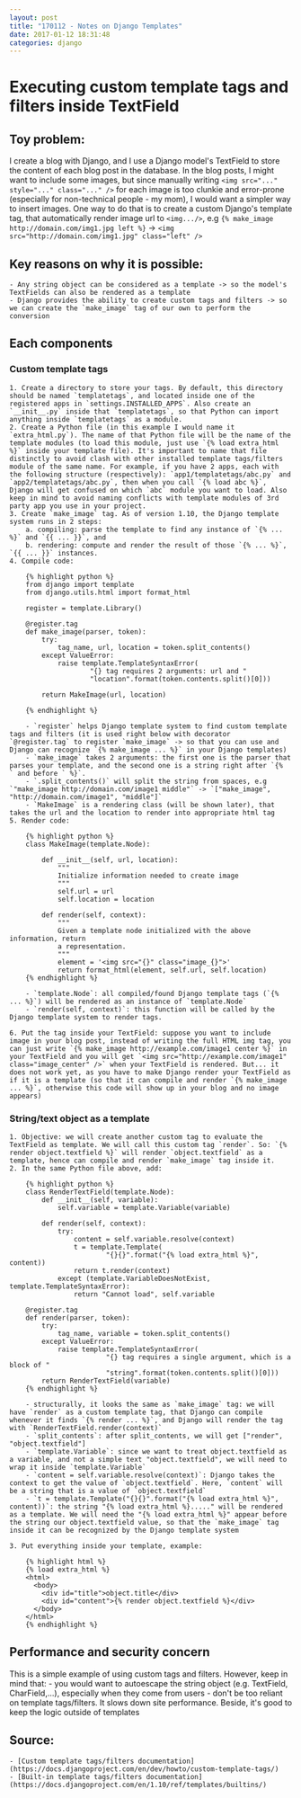 ```yaml
---
layout: post
title: "170112 - Notes on Django Templates"
date: 2017-01-12 18:31:48
categories: django
---
```


# Executing custom template tags and filters inside TextField 

## Toy problem:

I create a blog with Django, and I use a Django model's TextField to store the content of each blog post in the database. In the blog posts, I might want to include some images, but since manually writing `<img src="..." style="..." class="..." />` for each image is too clunkie and error-prone (especially for non-technical people - my mom), I would want a simpler way to insert images. One way to do that is to create a custom Django's template tag, that automatically render image url to `<img.../>`, e.g `{% make_image http://domain.com/img1.jpg left %}` -> `<img src="http://domain.com/img1.jpg" class="left" />`

## Key reasons on why it is possible:
    
    - Any string object can be considered as a template -> so the model's TextFields can also be rendered as a template
    - Django provides the ability to create custom tags and filters -> so we can create the `make_image` tag of our own to perform the conversion

## Each components

### Custom template tags

    1. Create a directory to store your tags. By default, this directory should be named `templatetags`, and located inside one of the registered apps in `settings.INSTALLED_APPS`. Also create an `__init__.py` inside that `templatetags`, so that Python can import anything inside `templatetags` as a module.
    2. Create a Python file (in this example I would name it `extra_html.py`). The name of that Python file will be the name of the template modules (to load this module, just use `{% load extra_html %}` inside your template file). It's important to name that file distinctly to avoid clash with other installed template tags/filters module of the same name. For example, if you have 2 apps, each with the following structure (respectively): `app1/templatetags/abc.py` and `app2/templatetags/abc.py`, then when you call `{% load abc %}`, Django will get confused on which `abc` module you want to load. Also keep in mind to avoid naming conflicts with template modules of 3rd party app you use in your project.
    3. Create `make_image` tag. As of version 1.10, the Django template system runs in 2 steps:
        a. compiling: parse the template to find any instance of `{% ... %}` and `{{ ... }}`, and
        b. rendering: compute and render the result of those `{% ... %}`, `{{ ... }}` instances.
    4. Compile code:

        {% highlight python %}
        from django import template
        from django.utils.html import format_html

        register = template.Library()

        @register.tag 
        def make_image(parser, token):
            try:
                tag_name, url, location = token.split_contents()
            except ValueError:
                raise template.TemplateSyntaxError(
                        "{} tag requires 2 arguments: url and "
                        "location".format(token.contents.split()[0]))

            return MakeImage(url, location)

        {% endhighlight %}

        - `register` helps Django template system to find custom template tags and filters (it is used right below with decorator `@register.tag` to register `make_image` -> so that you can use and Django can recognize `{% make_image ... %}` in your Django templates)
        - `make_image` takes 2 arguments: the first one is the parser that parses your template, and the second one is a string right after `{%  ` and before ` %}`.
        - `.split_contents()` will split the string from spaces, e.g `"make_image http://domain.com/image1 middle"` -> `["make_image", "http://domain.com/image1", "middle"]`
        - `MakeImage` is a rendering class (will be shown later), that takes the url and the location to render into appropriate html tag
    5. Render code:

        {% highlight python %}
        class MakeImage(template.Node):
    
            def __init__(self, url, location):
                """
                Initialize information needed to create image
                """
                self.url = url
                self.location = location

            def render(self, context):
                """
                Given a template node initialized with the above information, return
                a representation.
                """
                element = '<img src="{}" class="image_{}">'
                return format_html(element, self.url, self.location)
        {% endhighlight %}

        - `template.Node`: all compiled/found Django template tags (`{% ... %}`) will be rendered as an instance of `template.Node`
        - `render(self, context)`: this function will be called by the Django template system to render tags.

    6. Put the tag inside your TextField: suppose you want to include image in your blog post, instead of writing the full HTML img tag, you can just write `{% make_image http://example.com/image1 center %}` in your TextField and you will get `<img src="http://example.com/image1" class="image_center" />` when your TextField is rendered. But... it does not work yet, as you have to make Django render your TextField as if it is a template (so that it can compile and render `{% make_image ... %}`, otherwise this code will show up in your blog and no image appears)

### String/text object as a template

    1. Objective: we will create another custom tag to evaluate the TextField as template. We will call this custom tag `render`. So: `{% render object.textfield %}` will render `object.textfield` as a template, hence can compile and render `make_image` tag inside it.
    2. In the same Python file above, add:

        {% highlight python %}
        class RenderTextField(template.Node):
            def __init__(self, variable):
                self.variable = template.Variable(variable)

            def render(self, context):
                try:
                    content = self.variable.resolve(context)
                    t = template.Template(
                            "{}{}".format("{% load extra_html %}", content))
                    return t.render(context)
                except (template.VariableDoesNotExist, template.TemplateSyntaxError):
                    return "Cannot load", self.variable

        @register.tag
        def render(parser, token):
            try:
                tag_name, variable = token.split_contents()
            except ValueError:
                raise template.TemplateSyntaxError(
                            "{} tag requires a single argument, which is a block of "
                            "string".format(token.contents.split()[0]))
            return RenderTextField(variable)
        {% endhighlight %}

        - structurally, it looks the same as `make_image` tag: we will have `render` as a custom template tag, that Django can compile whenever it finds `{% render ... %}`, and Django will render the tag with `RenderTextField.render(context)`
        - `split_contents`: after split_contents, we will get ["render", "object.textfield"]
        - `template.Variable`: since we want to treat object.textfield as a variable, and not a simple text "object.textfield", we will need to wrap it inside `template.Variable`
        - `content = self.variable.resolve(context)`: Django takes the context to get the value of `object.textfield`. Here, `content` will be a string that is a value of `object.textfield`
        - `t = template.Template("{}{}".format("{% load extra_html %}", content))`: the string "{% load extra_html %}....." will be rendered as a template. We will need the "{% load extra_html %}" appear before the string our object.textfield value, so that the `make_image` tag inside it can be recognized by the Django template system

    3. Put everything inside your template, example:

        {% highlight html %}
        {% load extra_html %}
        <html>
          <body>
            <div id="title">object.title</div>
            <div id="content">{% render object.textfield %}</div>
          </body>
        </html>
        {% endhighlight %}

## Performance and security concern

This is a simple example of using custom tags and filters. However, keep in mind that:
    - you would want to autoescape the string object (e.g. TextField, CharField,...), especially when they come from users
    - don't be too reliant on template tags/filters. It slows down site performance. Beside, it's good to keep the logic outside of templates


## Source:

    - [Custom template tags/filters documentation](https://docs.djangoproject.com/en/dev/howto/custom-template-tags/)
    - [Built-in template tags/filters documentation](https://docs.djangoproject.com/en/1.10/ref/templates/builtins/)
